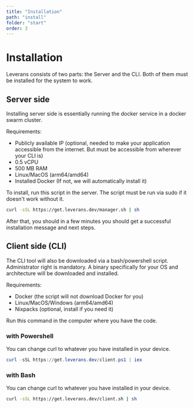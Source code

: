 ```yaml
---
title: "Installation"
path: "install"
folder: "start"
order: 3
---
```


# Installation

Leverans consists of two parts: the Server and the CLI. Both of them must be installed for the system to work.

## Server side

Installing server side is essentially running the docker service in a docker swarm cluster.

Requirements:

- Publicly available IP (optional, needed to make your application accessible from the internet. But must be accessible from wherever your CLI is)
- 0.5 vCPU
- 500 MB RAM
- Linux/MacOS (arm64/amd64)
- Installed Docker (If not, we will automatically install it)

To install, run this script in the server. The script must be run via sudo if it doesn't work without it.

```bash
curl -sSL https://get.leverans.dev/manager.sh | sh

```

After that, you should in a few minutes you should get a successful installation message and next steps.

## Client side (CLI)

The CLI tool will also be downloaded via a bash/powershell script. Administrator right is mandatory. A binary specifically for your OS and architecture will be downloaded and installed.

Requirements:

- Docker (the script will not download Docker for you)
- Linux/MacOS/Windows (arm64/amd64)
- Nixpacks (optional, install if you need it)

Run this command in the computer where you have the code.

### with Powershell

You can change curl to whatever you have installed in your device.

```powershell
curl -sSL https://get.leverans.dev/client.ps1 | iex

```

### with Bash

You can change curl to whatever you have installed in your device.

```bash
curl -sSL https://get.leverans.dev/client.sh | sh
```
